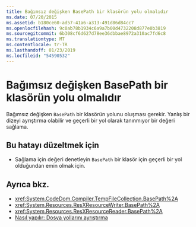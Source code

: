 ```yaml
---
title: Bağımsız değişken BasePath bir klasörün yolu olmalıdır
ms.date: 07/20/2015
ms.assetid: b180ce60-ad57-41a6-a313-491d86d84cc7
ms.openlocfilehash: 9c0ab78b1934c6a9a7b00d4732208d877e0b3819
ms.sourcegitcommit: 6b308cf6d627d78ee36dbbae8972a310ac7fd6c8
ms.translationtype: MT
ms.contentlocale: tr-TR
ms.lasthandoff: 01/23/2019
ms.locfileid: "54590532"
---
```

# <a name="argument-basepath-must-be-a-path-to-a-folder"></a>Bağımsız değişken BasePath bir klasörün yolu olmalıdır
Bağımsız değişken `BasePath` bir klasörün yolunu oluşması gerekir. Yanlış bir dizeyi ayrıştırma olabilir ve geçerli bir yol olarak tanınmıyor bir değeri sağlama.  
  
## <a name="to-correct-this-error"></a>Bu hatayı düzeltmek için  
  
-   Sağlama için değeri denetleyin `BasePath` bir klasör için geçerli bir yol olduğundan emin olmak için.  
  
## <a name="see-also"></a>Ayrıca bkz.
- <xref:System.CodeDom.Compiler.TempFileCollection.BasePath%2A>
- <xref:System.Resources.ResXResourceWriter.BasePath%2A>
- <xref:System.Resources.ResXResourceReader.BasePath%2A>
- [Nasıl yapılır: Dosya yollarını ayrıştırma](../../visual-basic/developing-apps/programming/drives-directories-files/how-to-parse-file-paths.md)
